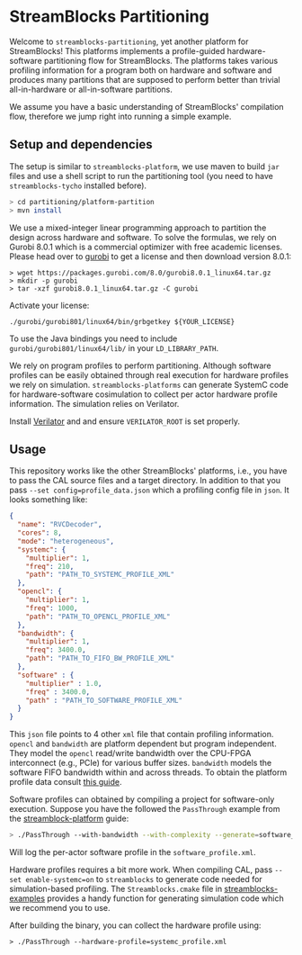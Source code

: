 StreamBlocks Partitioning
=========================

Welcome to `streamblocks-partitioning`, yet another platform for StreamBlocks!
This platforms implements a profile-guided hardware-software partitioning flow
for StreamBlocks. The platforms takes various profiling information for a program
both on hardware and software and produces many partitions that are supposed to
perform better than trivial all-in-hardware or all-in-software partitions.


We assume you have a basic understanding of StreamBlocks' compilation flow,
therefore we jump right into running a simple example.


## Setup and dependencies

The setup is similar to `streamblocks-platform`, we use maven to build `jar`
files and use a shell script to run the partitioning tool (you need to have
`streamblocks-tycho` installed before).

```bash
> cd partitioning/platform-partition
> mvn install
```

We use a mixed-integer linear programming approach to partition the design
across hardware and software. To solve the formulas, we rely on Gurobi 8.0.1
which is a commercial optimizer with free academic licenses. Please head over to
[gurobi](https://www.gurobi.com/academia/academic-program-and-licenses/) to get
a license and then download version 8.0.1:

```
> wget https://packages.gurobi.com/8.0/gurobi8.0.1_linux64.tar.gz
> mkdir -p gurobi
> tar -xzf gurobi8.0.1_linux64.tar.gz -C gurobi
```

Activate your license:
```
./gurobi/gurobi801/linux64/bin/grbgetkey ${YOUR_LICENSE}
```

To use the Java bindings you need to include `gurobi/gurobi801/linux64/lib/`
in your `LD_LIBRARY_PATH`.


We rely on program profiles to perform partitioning. Although software profiles
can be easily obtained through real execution for hardware profiles we rely on
simulation. `streamblocks-platforms` can generate SystemC code for hardware-software
cosimulation to collect per actor hardware profile information. The simulation
relies on Verilator.

Install [Verilator](https://github.com/verilator/verilator) and and ensure
`VERILATOR_ROOT` is set properly.

## Usage
This repository works like the other StreamBlocks' platforms, i.e., you have
to pass the CAL source files and a target directory. In addition to that
you pass `--set config=profile_data.json` which a profiling config file in
`json`. It looks something like:

```json
{
  "name": "RVCDecoder",
  "cores": 8,
  "mode": "heterogeneous",
  "systemc": {
    "multiplier": 1,
    "freq": 210,
    "path": "PATH_TO_SYSTEMC_PROFILE_XML"
  },
  "opencl": {
    "multiplier": 1,
    "freq": 1000,
    "path": "PATH_TO_OPENCL_PROFILE_XML"
  },
  "bandwidth": {
    "multiplier": 1,
    "freq": 3400.0,
    "path": "PATH_TO_FIFO_BW_PROFILE_XML"
  },
  "software" : {
    "multiplier" : 1.0,
    "freq" : 3400.0,
    "path" : "PATH_TO_SOFTWARE_PROFILE_XML"
  }
}
```
This `json` file points to 4 other `xml` file that contain profiling
information. `opencl` and `bandwidth` are platform dependent but program
independent. They model the `opencl` read/write bandwidth over the CPU-FPGA
interconnect (e.g., PCIe) for various buffer sizes. `bandwidth` models the
software FIFO bandwidth within
and across threads. To obtain the platform profile data consult [this guide](profiling/readme.md).


Software profiles can obtained by compiling a project for software-only execution.
Suppose you have the followed the `PassThrough` example from the [streamblock-platform](https://github.com/streamblocks/streamblocks-platforms/readme.md) guide:
```bash
> ./PassThrough --with-bandwidth --with-complexity --generate=software_profile.xml
```
Will log the per-actor software profile in the `software_profile.xml`.


Hardware profiles requires a bit more work. When compiling CAL, pass `--set
enable-systemc=on` to `streamblocks` to generate code needed for
simulation-based profiling. The `Streamblocks.cmake` file in
[streamblocks-examples](https://github.com/streamblocks/streamblocks-examples/Streamblocks.cmake)
provides a handy function for generating simulation code which we recommend you
to use.

After building the binary, you can collect the hardware profile using:
```
> ./PassThrough --hardware-profile=systemc_profile.xml
```
